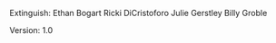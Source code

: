 Extinguish:
Ethan Bogart
Ricki DiCristoforo
Julie Gerstley
Billy Groble

Version:
1.0






                                     
                                                                                     
                                                                                     
